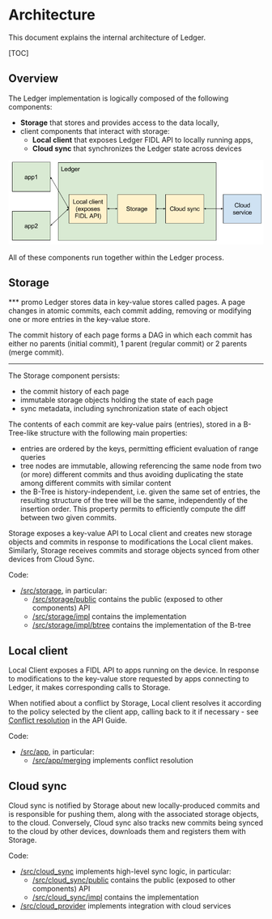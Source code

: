 # Architecture

This document explains the internal architecture of Ledger.

[TOC]

## Overview

The Ledger implementation is logically composed of the following components:

 - **Storage** that stores and provides access to the data locally,
 - client components that interact with storage:
   - **Local client** that exposes Ledger FIDL API to locally running apps,
   - **Cloud sync** that synchronizes the Ledger state across devices

![architecture diagram](architecture.png)

All of these components run together within the Ledger process.

## Storage

*** promo
Ledger stores data in key-value stores called pages. A page changes in atomic
commits, each commit adding, removing or modifying one or more entries in the
key-value store.

The commit history of each page forms a DAG in which each commit has either no
parents (initial commit), 1 parent (regular commit) or 2 parents (merge commit).
***

The Storage component persists:

 - the commit history of each page
 - immutable storage objects holding the state of each page
 - sync metadata, including synchronization state of each object

The contents of each commit are key-value pairs (entries), stored in a
B-Tree-like structure with the following main properties:

 - entries are ordered by the keys, permitting efficient evaluation of range
   queries
 - tree nodes are immutable, allowing referencing the same node from two (or
   more) different commits and thus avoiding duplicating the state among
   different commits with similar content
 - the B-Tree is history-independent, i.e. given the same set of entries, the
   resulting structure of the tree will be the same, independently of the
   insertion order. This property permits to efficiently compute the diff
   between two given commits.

Storage exposes a key-value API to Local client and creates new storage objects
and commits in response to modifications the Local client makes. Similarly,
Storage receives commits and storage objects synced from other devices from
Cloud Sync.

Code:

 - [/src/storage], in particular:
   - [/src/storage/public] contains the public (exposed to other components) API
   - [/src/storage/impl] contains the implementation
   - [/src/storage/impl/btree] contains the implementation of the B-tree

## Local client

Local Client exposes a FIDL API to apps running on the device. In response to
modifications to the key-value store requested by apps connecting to Ledger, it
makes corresponding calls to Storage.

When notified about a conflict by Storage, Local client resolves it according to
the policy selected by the client app, calling back to it if necessary - see
[Conflict resolution](api_guide.md#Conflict-resolution) in the API Guide.

Code:

 - [/src/app], in particular:
   - [/src/app/merging] implements conflict resolution

## Cloud sync

Cloud sync is notified by Storage about new locally-produced commits and is
responsible for pushing them, along with the associated storage objects, to the
cloud. Conversely, Cloud sync also tracks new commits being synced to the cloud
by other devices, downloads them and registers them with Storage.

Code:

 - [/src/cloud_sync] implements high-level sync logic, in particular:
   - [/src/cloud_sync/public] contains the public (exposed to other components) API
   - [/src/cloud_sync/impl] contains the implementation
 - [/src/cloud_provider] implements integration with cloud services

[/src/storage]: https://fuchsia.googlesource.com/ledger/+/master/src/storage/
[/src/storage/public]: https://fuchsia.googlesource.com/ledger/+/master/src/storage/public/
[/src/storage/impl]: https://fuchsia.googlesource.com/ledger/+/master/src/storage/impl/
[/src/storage/impl/btree]: https://fuchsia.googlesource.com/ledger/+/master/src/storage/impl/btree/
[/src/app]: https://fuchsia.googlesource.com/ledger/+/master/src/app/
[/src/app/merging]: https://fuchsia.googlesource.com/ledger/+/master/src/app/merging/
[/src/cloud_sync]: https://fuchsia.googlesource.com/ledger/+/master/src/cloud_sync/
[/src/cloud_sync/public]: https://fuchsia.googlesource.com/ledger/+/master/src/cloud_sync/public/
[/src/cloud_sync/impl]: https://fuchsia.googlesource.com/ledger/+/master/src/cloud_sync/impl/
[/src/cloud_provider]: https://fuchsia.googlesource.com/ledger/+/master/src/cloud_provider/
